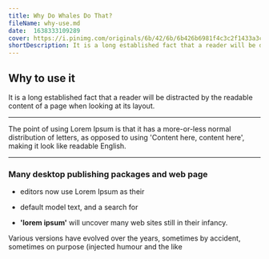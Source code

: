 ```yaml
---
title: Why Do Whales Do That?
fileName: why-use.md
date:  1638333109289
cover: https://i.pinimg.com/originals/6b/42/6b/6b426b6981f4c3c2f1433a3c058896f1.jpg
shortDescription: It is a long established fact that a reader will be distracted by the readable content of a page when looking at its layout.
---
```

## Why to use it

It is a long established fact that a reader will be distracted by the readable content of a page when looking at its layout.

___

The point of using Lorem Ipsum is that it has a more-or-less normal distribution of letters, as opposed to using 'Content here, content here', making it look like readable English.

___

### Many desktop publishing packages and web page

+ editors now use Lorem Ipsum as their

+ default model text, and a search for

+ **'lorem ipsum'** will uncover many web sites still in their infancy.

  

Various versions have evolved over the years, sometimes by accident, sometimes on purpose (injected humour and the like